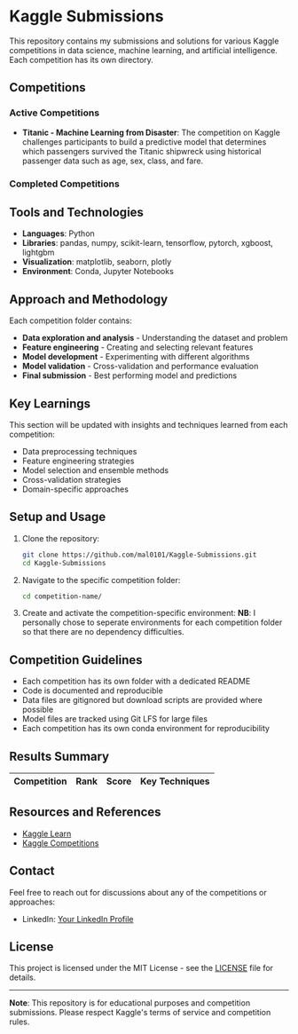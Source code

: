 # Kaggle Submissions

This repository contains my submissions and solutions for various Kaggle competitions in data science, machine learning, and artificial intelligence.
Each competition has its own directory.

## Competitions

### Active Competitions
- **Titanic - Machine Learning from Disaster**: The competition on Kaggle challenges participants to build a predictive model that determines which passengers survived the Titanic shipwreck using historical passenger data such as age, sex, class, and fare.


### Completed Competitions


## Tools and Technologies

- **Languages**: Python
- **Libraries**: pandas, numpy, scikit-learn, tensorflow, pytorch, xgboost, lightgbm
- **Visualization**: matplotlib, seaborn, plotly
- **Environment**: Conda, Jupyter Notebooks

## Approach and Methodology

Each competition folder contains:
- **Data exploration and analysis** - Understanding the dataset and problem
- **Feature engineering** - Creating and selecting relevant features
- **Model development** - Experimenting with different algorithms
- **Model validation** - Cross-validation and performance evaluation
- **Final submission** - Best performing model and predictions

## Key Learnings

This section will be updated with insights and techniques learned from each competition:
- Data preprocessing techniques
- Feature engineering strategies
- Model selection and ensemble methods
- Cross-validation strategies
- Domain-specific approaches

## Setup and Usage

1. Clone the repository:
   ```bash
   git clone https://github.com/mal0101/Kaggle-Submissions.git
   cd Kaggle-Submissions
   ```

2. Navigate to the specific competition folder:
   ```bash
   cd competition-name/
   ```

3. Create and activate the competition-specific environment:
**NB**: I personally chose to seperate environments for each competition folder so that there are no dependency difficulties.


## Competition Guidelines

- Each competition has its own folder with a dedicated README
- Code is documented and reproducible
- Data files are gitignored but download scripts are provided where possible
- Model files are tracked using Git LFS for large files
- Each competition has its own conda environment for reproducibility

## Results Summary

| Competition | Rank | Score | Key Techniques |
|-------------|------|-------|----------------|



## Resources and References

- [Kaggle Learn](https://www.kaggle.com/learn)
- [Kaggle Competitions](https://www.kaggle.com/competitions)

## Contact

Feel free to reach out for discussions about any of the competitions or approaches:
- LinkedIn: [Your LinkedIn Profile](https://linkedin.com/in/malak-mekyassi)

## License

This project is licensed under the MIT License - see the [LICENSE](LICENSE) file for details.

---

**Note**: This repository is for educational purposes and competition submissions. Please respect Kaggle's terms of service and competition rules.